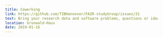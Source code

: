 ```yaml
---
title: Coworking
link: https://github.com/TIBHannover/FAIR-studyGroup/issues/31
text: Bring your research data and software problems, questions or ideas to discuss, answer or work on them together.
location: Grunwald-Haus
date: 2019-01-16
---
```

